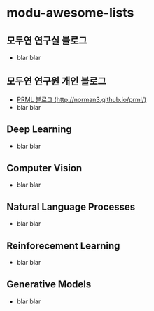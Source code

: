 # modu-awesome-lists

## 모두연 연구실 블로그
* blar blar


## 모두연 연구원 개인 블로그
* [PRML 블로그 (http://norman3.github.io/prml/)](http://norman3.github.io/prml/)
* blar blar


## Deep Learning
* blar blar



## Computer Vision
* blar blar



## Natural Language Processes
* blar blar


## Reinforecement Learning
* blar blar



## Generative Models
* blar blar




